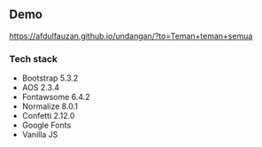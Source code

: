 ## Demo

<https://afdulfauzan.github.io/undangan/?to=Teman+teman+semua>

### Tech stack

- Bootstrap 5.3.2
- AOS 2.3.4
- Fontawsome 6.4.2
- Normalize 8.0.1
- Confetti 2.12.0
- Google Fonts
- Vanilla JS
